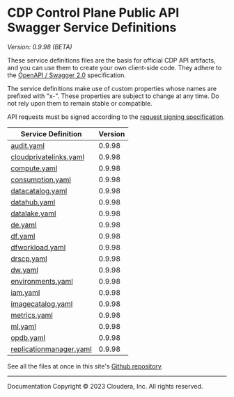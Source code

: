 # CDP Control Plane Public API Swagger Service Definitions

*Version: 0.9.98 (BETA)*

These service definitions files are the basis for official CDP API artifacts,
and you can use them to create your own client-side code. They adhere to the
[OpenAPI / Swagger 2.0](https://swagger.io/specification/v2/) specification.

The service definitions make use of custom properties whose names are prefixed
with "x-". These properties are subject to change at any time. Do not rely upon
them to remain stable or compatible.

API requests must be signed according to the
[request signing specification](request_signing.md).

| Service Definition | Version |
| --- | --- |
| [audit.yaml](./audit.yaml) | 0.9.98 |
| [cloudprivatelinks.yaml](./cloudprivatelinks.yaml) | 0.9.98 |
| [compute.yaml](./compute.yaml) | 0.9.98 |
| [consumption.yaml](./consumption.yaml) | 0.9.98 |
| [datacatalog.yaml](./datacatalog.yaml) | 0.9.98 |
| [datahub.yaml](./datahub.yaml) | 0.9.98 |
| [datalake.yaml](./datalake.yaml) | 0.9.98 |
| [de.yaml](./de.yaml) | 0.9.98 |
| [df.yaml](./df.yaml) | 0.9.98 |
| [dfworkload.yaml](./dfworkload.yaml) | 0.9.98 |
| [drscp.yaml](./drscp.yaml) | 0.9.98 |
| [dw.yaml](./dw.yaml) | 0.9.98 |
| [environments.yaml](./environments.yaml) | 0.9.98 |
| [iam.yaml](./iam.yaml) | 0.9.98 |
| [imagecatalog.yaml](./imagecatalog.yaml) | 0.9.98 |
| [metrics.yaml](./metrics.yaml) | 0.9.98 |
| [ml.yaml](./ml.yaml) | 0.9.98 |
| [opdb.yaml](./opdb.yaml) | 0.9.98 |
| [replicationmanager.yaml](./replicationmanager.yaml) | 0.9.98 |

See all the files at once in this site's
[Github repository](https://github.com/cloudera/cdp-dev-docs/tree/master/api-docs/swagger).

----

Documentation Copyright © 2023 Cloudera, Inc. All rights reserved.

